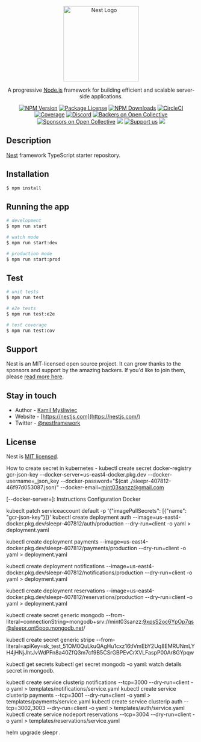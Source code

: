 <p align="center">
  <a href="http://nestjs.com/" target="blank"><img src="https://nestjs.com/img/logo-small.svg" width="200" alt="Nest Logo" /></a>
</p>

[circleci-image]: https://img.shields.io/circleci/build/github/nestjs/nest/master?token=abc123def456
[circleci-url]: https://circleci.com/gh/nestjs/nest

  <p align="center">A progressive <a href="http://nodejs.org" target="_blank">Node.js</a> framework for building efficient and scalable server-side applications.</p>
    <p align="center">
<a href="https://www.npmjs.com/~nestjscore" target="_blank"><img src="https://img.shields.io/npm/v/@nestjs/core.svg" alt="NPM Version" /></a>
<a href="https://www.npmjs.com/~nestjscore" target="_blank"><img src="https://img.shields.io/npm/l/@nestjs/core.svg" alt="Package License" /></a>
<a href="https://www.npmjs.com/~nestjscore" target="_blank"><img src="https://img.shields.io/npm/dm/@nestjs/common.svg" alt="NPM Downloads" /></a>
<a href="https://circleci.com/gh/nestjs/nest" target="_blank"><img src="https://img.shields.io/circleci/build/github/nestjs/nest/master" alt="CircleCI" /></a>
<a href="https://coveralls.io/github/nestjs/nest?branch=master" target="_blank"><img src="https://coveralls.io/repos/github/nestjs/nest/badge.svg?branch=master#9" alt="Coverage" /></a>
<a href="https://discord.gg/G7Qnnhy" target="_blank"><img src="https://img.shields.io/badge/discord-online-brightgreen.svg" alt="Discord"/></a>
<a href="https://opencollective.com/nest#backer" target="_blank"><img src="https://opencollective.com/nest/backers/badge.svg" alt="Backers on Open Collective" /></a>
<a href="https://opencollective.com/nest#sponsor" target="_blank"><img src="https://opencollective.com/nest/sponsors/badge.svg" alt="Sponsors on Open Collective" /></a>
  <a href="https://paypal.me/kamilmysliwiec" target="_blank"><img src="https://img.shields.io/badge/Donate-PayPal-ff3f59.svg"/></a>
    <a href="https://opencollective.com/nest#sponsor"  target="_blank"><img src="https://img.shields.io/badge/Support%20us-Open%20Collective-41B883.svg" alt="Support us"></a>
  <a href="https://twitter.com/nestframework" target="_blank"><img src="https://img.shields.io/twitter/follow/nestframework.svg?style=social&label=Follow"></a>
</p>
  <!--[![Backers on Open Collective](https://opencollective.com/nest/backers/badge.svg)](https://opencollective.com/nest#backer)
  [![Sponsors on Open Collective](https://opencollective.com/nest/sponsors/badge.svg)](https://opencollective.com/nest#sponsor)-->

## Description

[Nest](https://github.com/nestjs/nest) framework TypeScript starter repository.

## Installation

```bash
$ npm install
```

## Running the app

```bash
# development
$ npm run start

# watch mode
$ npm run start:dev

# production mode
$ npm run start:prod
```

## Test

```bash
# unit tests
$ npm run test

# e2e tests
$ npm run test:e2e

# test coverage
$ npm run test:cov
```

## Support

Nest is an MIT-licensed open source project. It can grow thanks to the sponsors and support by the amazing backers. If you'd like to join them, please [read more here](https://docs.nestjs.com/support).

## Stay in touch

- Author - [Kamil Myśliwiec](https://kamilmysliwiec.com)
- Website - [https://nestjs.com](https://nestjs.com/)
- Twitter - [@nestframework](https://twitter.com/nestframework)

## License

Nest is [MIT licensed](LICENSE).

How to create secret in kubernetes - kubectl create secret docker-registry gcr-json-key --docker-server=us-east4-docker.pkg.dev --docker-username=\_json_key --docker-password="$(cat ./sleepr-407812-46f97d053087.json)" --docker-email=mint03sanzz@gmail.com

[--docker-server=]: Instructions Configuration Docker

kubeclt patch serviceaccount default -p '{"imagePullSecrets": [{"name": "gcr-json-key"}]}'
kubectl create deployment auth --image=us-east4-docker.pkg.dev/sleepr-407812/auth/production --dry-run=client -o yaml > deployment.yaml

kubectl create deployment payments --image=us-east4-docker.pkg.dev/sleepr-407812/payments/production --dry-run=client -o yaml > deployment.yaml

kubectl create deployment notifications --image=us-east4-docker.pkg.dev/sleepr-407812/notifications/production --dry-run=client -o yaml > deployment.yaml

kubectl create deployment reservations --image=us-east4-docker.pkg.dev/sleepr-407812/reservations/production --dry-run=client -o yaml > deployment.yaml

kubectl create secret generic mongodb --from-literal=connectionString=mongodb+srv://mint03sanzz:9xpsS2oc6YpOp7qs@sleepr.ont5poq.mongodb.net/

kubectl create secret generic stripe --from-literal=apiKey=sk_test_51OM0QuLkuQAgHu1cxz16tlVmEbY2Uq8EMRUNmLYH4jHNjJhtJvWdPFn8a40ZfQ3m7cf9B5CSrGBPEvCrXVLFaspP00Ar8GYpqw

kubectl get secrets
kubectl get secret mongodb -o yaml: watch details secret in mongodb.

kubectl create service clusterip notifications --tcp=3000 --dry-run=client -o yaml > templates/notifications/service.yaml
kubectl create service clusterip payments --tcp=3001 --dry-run=client -o yaml > templates/payments/service.yaml
kubectl create service clusterip auth --tcp=3002,3003 --dry-run=client -o yaml > templates/auth/service.yaml
kubectl create service nodeport reservations --tcp=3004 --dry-run=client -o yaml > templates/reservations/service.yaml

helm upgrade sleepr .
